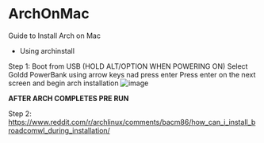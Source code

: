 # ArchOnMac
Guide to Install Arch on Mac

+ Using archinstall

Step 1:
  Boot from USB (HOLD ALT/OPTION WHEN POWERING ON)
  Select Goldd PowerBank using arrow keys nad press enter
  Press enter on the next screen and begin arch installation 
  ![image](https://github.com/user-attachments/assets/d9a8487b-886e-4aba-81b0-737afa0f7294)

****AFTER ARCH COMPLETES PRE RUN****

Step 2:
  https://www.reddit.com/r/archlinux/comments/bacm86/how_can_i_install_broadcomwl_during_installation/ 
